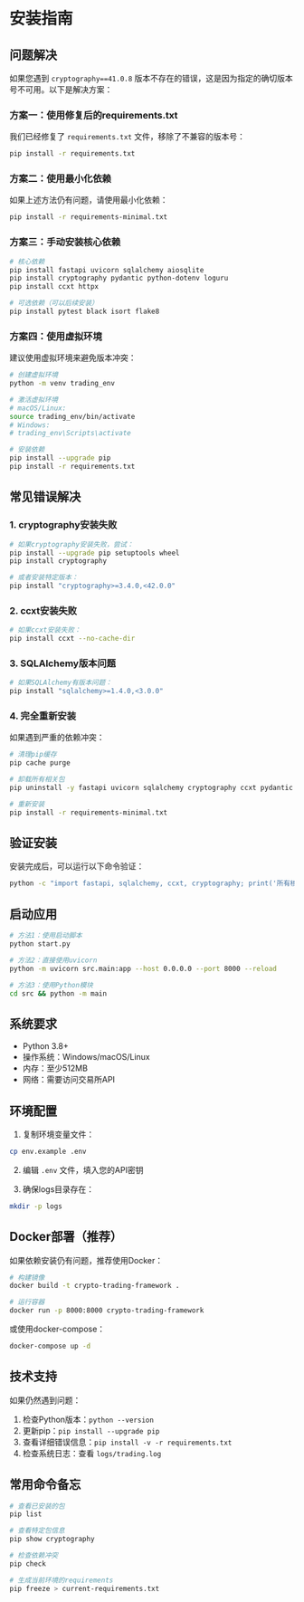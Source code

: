 # 安装指南

## 问题解决

如果您遇到 `cryptography==41.0.8` 版本不存在的错误，这是因为指定的确切版本号不可用。以下是解决方案：

### 方案一：使用修复后的requirements.txt

我们已经修复了 `requirements.txt` 文件，移除了不兼容的版本号：

```bash
pip install -r requirements.txt
```

### 方案二：使用最小化依赖

如果上述方法仍有问题，请使用最小化依赖：

```bash
pip install -r requirements-minimal.txt
```

### 方案三：手动安装核心依赖

```bash
# 核心依赖
pip install fastapi uvicorn sqlalchemy aiosqlite
pip install cryptography pydantic python-dotenv loguru
pip install ccxt httpx

# 可选依赖（可以后续安装）
pip install pytest black isort flake8
```

### 方案四：使用虚拟环境

建议使用虚拟环境来避免版本冲突：

```bash
# 创建虚拟环境
python -m venv trading_env

# 激活虚拟环境
# macOS/Linux:
source trading_env/bin/activate
# Windows:
# trading_env\Scripts\activate

# 安装依赖
pip install --upgrade pip
pip install -r requirements.txt
```

## 常见错误解决

### 1. cryptography安装失败

```bash
# 如果cryptography安装失败，尝试：
pip install --upgrade pip setuptools wheel
pip install cryptography

# 或者安装特定版本：
pip install "cryptography>=3.4.0,<42.0.0"
```

### 2. ccxt安装失败

```bash
# 如果ccxt安装失败：
pip install ccxt --no-cache-dir
```

### 3. SQLAlchemy版本问题

```bash
# 如果SQLAlchemy有版本问题：
pip install "sqlalchemy>=1.4.0,<3.0.0"
```

### 4. 完全重新安装

如果遇到严重的依赖冲突：

```bash
# 清理pip缓存
pip cache purge

# 卸载所有相关包
pip uninstall -y fastapi uvicorn sqlalchemy cryptography ccxt pydantic

# 重新安装
pip install -r requirements-minimal.txt
```

## 验证安装

安装完成后，可以运行以下命令验证：

```bash
python -c "import fastapi, sqlalchemy, ccxt, cryptography; print('所有核心依赖安装成功!')"
```

## 启动应用

```bash
# 方法1：使用启动脚本
python start.py

# 方法2：直接使用uvicorn
python -m uvicorn src.main:app --host 0.0.0.0 --port 8000 --reload

# 方法3：使用Python模块
cd src && python -m main
```

## 系统要求

- Python 3.8+
- 操作系统：Windows/macOS/Linux
- 内存：至少512MB
- 网络：需要访问交易所API

## 环境配置

1. 复制环境变量文件：
```bash
cp env.example .env
```

2. 编辑 `.env` 文件，填入您的API密钥

3. 确保logs目录存在：
```bash
mkdir -p logs
```

## Docker部署（推荐）

如果依赖安装仍有问题，推荐使用Docker：

```bash
# 构建镜像
docker build -t crypto-trading-framework .

# 运行容器
docker run -p 8000:8000 crypto-trading-framework
```

或使用docker-compose：

```bash
docker-compose up -d
```

## 技术支持

如果仍然遇到问题：

1. 检查Python版本：`python --version`
2. 更新pip：`pip install --upgrade pip`
3. 查看详细错误信息：`pip install -v -r requirements.txt`
4. 检查系统日志：查看 `logs/trading.log`

## 常用命令备忘

```bash
# 查看已安装的包
pip list

# 查看特定包信息
pip show cryptography

# 检查依赖冲突
pip check

# 生成当前环境的requirements
pip freeze > current-requirements.txt
```
